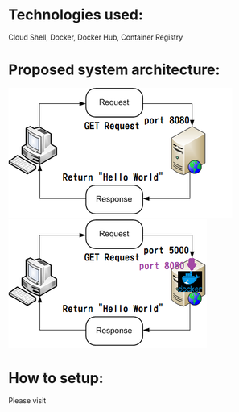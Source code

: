 # Technologies used:  
Cloud Shell, Docker, Docker Hub, Container Registry

# Proposed system architecture:
![image](https://github.com/manbobo2002/docker/blob/master/demo.png)  
![image](https://github.com/manbobo2002/docker/blob/master/demo2.png)  


# How to setup:  
Please visit 
